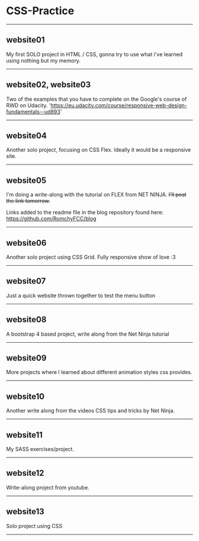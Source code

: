 # CSS-Practice

---

## website01

My first SOLO project in HTML / CSS, gonna try to use what i've learned using nothing but my memory.

---

## website02, website03

Two of the examples that you have to complete on the Google's course of RWD on Udacity.
'https://eu.udacity.com/course/responsive-web-design-fundamentals--ud893'

---

## website04

Another solo project, focusing on CSS Flex. Ideally it would be a responsive site.

---

## website05

I'm doing a write-along with the tutorial on FLEX from NET NINJA. 
~~I'll post the link tomorrow.~~

Links added to the readme file in the blog repository found here: https://github.com/RomchyFCC/blog

---

## website06

Another solo project using CSS Grid. Fully responsive show of love :3

---

## website07

Just a quick website thrown together to test the menu button

---

## website08

A bootstrap 4 based project, write along from the Net Ninja tutorial

---

## website09

More projects where I learned about different animation styles css provides.

---

## website10

Another write along from the videos CSS tips and tricks by Net Ninja.

---

## website11

My SASS exercises/project. 

---

## website12

Write-along project from youtube.

---

## website13

Solo project using CSS

---